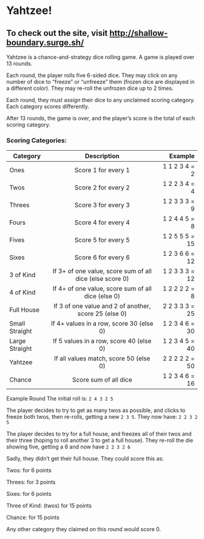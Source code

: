 # Yahtzee!

## To check out the site, visit http://shallow-boundary.surge.sh/

Yahtzee is a chance-and-strategy dice rolling game. A game is played over 13 rounds.

Each round, the player rolls five 6-sided dice. They may click on any number of dice to “freeze” or “unfreeze” them (frozen dice are displayed in a different color). They may re-roll the unfrozen dice up to 2 times.

Each round, they must assign their dice to any unclaimed scoring category. Each category scores differently.

After 13 rounds, the game is over, and the player’s score is the total of each scoring category.

### Scoring Categories:

| Category      | Description             | Example |
| ------------- |:-------------:          | -----:  |
| Ones          | Score 1 for every 1     | 1 1 2 3 4 = 2 |
| Twos          | Score 2 for every 2     | 1 2 2 3 4 = 4 |
| Threes        | Score 3 for every 3     | 1 2 3 3 3 = 9 |
| Fours         | Score 4 for every 4     | 1 2 4 4 5 = 8 |
| Fives         | Score 5 for every 5     | 1 2 5 5 5 = 15 |
| Sixes         | Score 6 for every 6     | 1 2 3 6 6 = 12 |
| 3 of Kind     | If 3+ of one value, score sum of all dice (else score 0)    | 1 2 3 3 3 = 12 |
| 4 of Kind     | If 4+ of one value, score sum of all dice (else 0)          | 1 2 2 2 2 = 8  |
| Full House    | If 3 of one value and 2 of another, score 25 (else 0)       | 2 2 3 3 3 = 25 |
| Small Straight  | If 4+ values in a row, score 30 (else 0)    | 1 2 3 4 6 = 30 |
| Large Straight  | If 5 values in a row, score 40 (else 0)     | 1 2 3 4 5 = 40 |
| Yahtzee         | If all values match, score 50 (else 0)      | 2 2 2 2 2 = 50 |
| Chance          | Score sum of all dice                       | 1 2 3 4 6 = 16 |  

Example Round
The initial roll is: `2 4 3 2 5`

The player decides to try to get as many twos as possible, and clicks to freeze both twos, then re-rolls, getting a new `2 3 5`. They now have: `2 2 3 2 5`

The player decides to try for a full house, and freezes all of their twos and their three (hoping to roll another 3 to get a full house). They re-roll the die showing five, getting a 6 and now have `2 2 3 2 6`

Sadly, they didn’t get their full house. They could score this as:

Twos: 	for 6 points

Threes: for 3 points

Sixes: 	for 6 points

Three of Kind: (twos) for 15 points

Chance: for 15 points

Any other category they claimed on this round would score 0.
